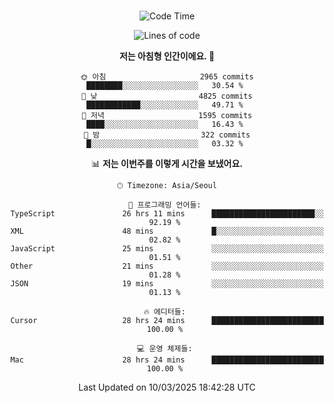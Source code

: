 <div align="center">

<br />

 <!--START_SECTION:waka-->
![Code Time](http://img.shields.io/badge/Code%20Time-4%2C316%20hrs%2014%20mins-blue)

![Lines of code](https://img.shields.io/badge/%EC%A0%80%EB%8A%94%20%EC%97%AC%ED%83%9C%EA%B9%8C%EC%A7%80%20-5.2%20million%20%EC%A4%84%EC%9D%98%20%EC%BD%94%EB%93%9C%EB%A5%BC%20%EC%9E%91%EC%84%B1%ED%96%88%EC%96%B4%EC%9A%94.-blue)

**저는 아침형 인간이에요. 🐤** 

```text
🌞 아침                     2965 commits        ████████░░░░░░░░░░░░░░░░░   30.54 % 
🌆 낮　                     4825 commits        ████████████░░░░░░░░░░░░░   49.71 % 
🌃 저녁                     1595 commits        ████░░░░░░░░░░░░░░░░░░░░░   16.43 % 
🌙 밤　                     322 commits         █░░░░░░░░░░░░░░░░░░░░░░░░   03.32 % 
```


📊 **저는 이번주를 이렇게 시간을 보냈어요.** 

```text
🕑︎ Timezone: Asia/Seoul

💬 프로그래밍 언어들: 
TypeScript               26 hrs 11 mins      ███████████████████████░░   92.19 % 
XML                      48 mins             █░░░░░░░░░░░░░░░░░░░░░░░░   02.82 % 
JavaScript               25 mins             ░░░░░░░░░░░░░░░░░░░░░░░░░   01.51 % 
Other                    21 mins             ░░░░░░░░░░░░░░░░░░░░░░░░░   01.28 % 
JSON                     19 mins             ░░░░░░░░░░░░░░░░░░░░░░░░░   01.13 % 

🔥 에디터들: 
Cursor                   28 hrs 24 mins      █████████████████████████   100.00 % 

💻 운영 체제들: 
Mac                      28 hrs 24 mins      █████████████████████████   100.00 % 
```


 Last Updated on 10/03/2025 18:42:28 UTC
<!--END_SECTION:waka-->

</div>
